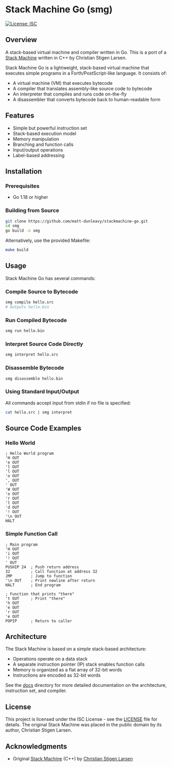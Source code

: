 # Stack Machine Go (smg)

[![License: ISC](https://img.shields.io/badge/License-ISC-blue.svg)](https://opensource.org/licenses/ISC)

## Overview

A stack-based virtual machine and compiler written in Go. This is a port of a [Stack Machine](https://github.com/cslarsen/stack-machine) written in C++ by Christian Stigen Larsen.

Stack Machine Go is a lightweight, stack-based virtual machine that executes simple programs in a Forth/PostScript-like language. It consists of:

- A virtual machine (VM) that executes bytecode
- A compiler that translates assembly-like source code to bytecode
- An interpreter that compiles and runs code on-the-fly
- A disassembler that converts bytecode back to human-readable form

## Features

- Simple but powerful instruction set
- Stack-based execution model
- Memory manipulation
- Branching and function calls
- Input/output operations
- Label-based addressing

## Installation

### Prerequisites

- Go 1.18 or higher

### Building from Source

```bash
git clone https://github.com/matt-dunleavy/stackmachine-go.git
cd smg
go build -o smg
```

Alternatively, use the provided Makefile:

```bash
make build
```

## Usage

Stack Machine Go has several commands:

### Compile Source to Bytecode

```bash
smg compile hello.src
# Outputs hello.bin
```

### Run Compiled Bytecode

```bash
smg run hello.bin
```

### Interpret Source Code Directly

```bash
smg interpret hello.src
```

### Disassemble Bytecode

```bash
smg disassemble hello.bin
```

### Using Standard Input/Output

All commands accept input from stdin if no file is specified:

```bash
cat hello.src | smg interpret
```

## Source Code Examples

### Hello World

```
; Hello World program
'H OUT
'e OUT
'l OUT
'l OUT
'o OUT
', OUT
' OUT
'W OUT
'o OUT
'r OUT
'l OUT
'd OUT
'! OUT
'\n OUT
HALT
```

### Simple Function Call

```
; Main program
'H OUT
'i OUT
'! OUT
' OUT
PUSHIP 24  ; Push return address
32         ; Call function at address 32
JMP        ; Jump to function
'\n OUT    ; Print newline after return
HALT       ; End program

; Function that prints "there"
't OUT     ; Print "there"
'h OUT
'e OUT
'r OUT
'e OUT
POPIP      ; Return to caller
```

## Architecture

The Stack Machine is based on a simple stack-based architecture:

- Operations operate on a data stack
- A separate instruction pointer (IP) stack enables function calls
- Memory is organized as a flat array of 32-bit words
- Instructions are encoded as 32-bit words

See the [docs](./docs/) directory for more detailed documentation on the architecture, instruction set, and compiler.

## License

This project is licensed under the ISC License - see the [LICENSE](LICENSE) file for details. The original Stack Machine was placed in the public domain by its author, Christian Stigen Larsen.

## Acknowledgments

- Original [Stack Machine](https://github.com/cslarsen/stack-machine) (C++) by [Christian Stigen Larsen](https://github.com/cslarsen)
